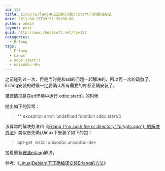 ```yaml
---
id: 127
title: Linux下Erlang中无法运行odbc:start()的解决办法
date: 2011-06-13T09:51:28+00:00
author: admin
layout: post
guid: http://www.shootsoft.net/?p=127
categories:
  - Erlang
tags:
  - Erlang
  - Linux
  - odbc:start()
  - unixodbc-dev
---
```

之前碰到过一次，但是当时是和ssl的问题一起解决的，所以再一次的疏忽了，Erlang安装的时候一定要确认所有需要的库都正确安装了。

错误情况是在erl环境中运行 odbc:start(). 的时候

抛出如下的异常：

> ** exception error: undefined function odbc:start/0

该异常的解决办法和《[Erlang {&#8220;no such file or directory&#8221;,&#8221;crypto.app&#8221;}  的解决方法](http://www.shootsoft.net/123/ "Erlang {“no such file or directory”,”crypto.app”} 的解决方法")》类似首先确认linux下安装了如下的包：

> apt-get  install unixodbc unixodbc-dev

接着重新[安装erlang](http://www.shootsoft.net/129/ "安装Erlang")解决。

参考:《[Linux(Debian)下正确编译安装Erlang的方法](http://www.shootsoft.net/129/ "Linux(Debian)下正确编译安装Erlang的方法")》